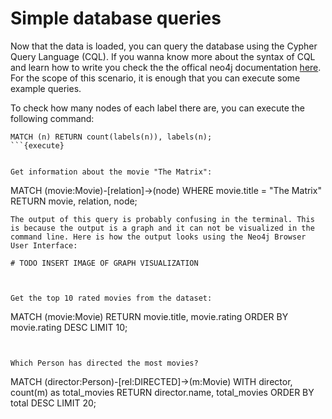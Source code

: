 # Simple database queries

Now that the data is loaded, you can query the database using the Cypher Query Language (CQL). If you wanna know more about the syntax of CQL and learn how to write you check the the offical neo4j documentation [here](https://neo4j.com/developer/cypher/). For the scope of this scenario, it is enough that you can execute some example queries.

To check how many nodes of each label there are, you can execute the following command:  
```
MATCH (n) RETURN count(labels(n)), labels(n);
```{execute}


Get information about the movie "The Matrix":  
```
MATCH (movie:Movie)-[relation]->(node) WHERE movie.title = "The Matrix" RETURN movie, relation, node;
```{execute}
The output of this query is probably confusing in the terminal. This is because the output is a graph and it can not be visualized in the command line. Here is how the output looks using the Neo4j Browser User Interface:

# TODO INSERT IMAGE OF GRAPH VISUALIZATION



Get the top 10 rated movies from the dataset:  
```
MATCH (movie:Movie) RETURN movie.title, movie.rating ORDER BY movie.rating DESC LIMIT 10;
```{execute}


Which Person has directed the most movies?
```
MATCH (director:Person)-[rel:DIRECTED]->(m:Movie)
WITH director, count(m) as total_movies
RETURN director.name, total_movies
ORDER BY total DESC
LIMIT 20;
```{execute}

